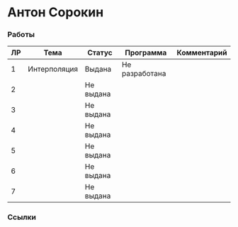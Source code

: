 # Антон Сорокин

### Работы


| ЛР | Тема | Статус | Программа | Комментарий |
| -- | ---- | ------ | --------- | ----------- |
| 1 | Интерполяция | Выдана | Не разработана ||
| 2 || Не выдана |||
| 3 || Не выдана |||
| 4 || Не выдана |||
| 5 || Не выдана |||
| 6 || Не выдана |||
| 7 || Не выдана |||

### Ссылки

